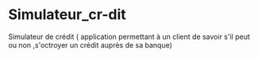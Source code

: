# Simulateur_cr-dit
Simulateur de crédit ( application permettant à un client de savoir s'il peut ou non ,s'octroyer un crédit auprès de sa banque)
